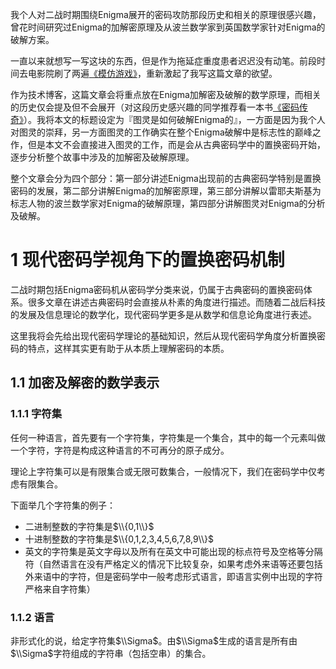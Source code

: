 我个人对二战时期围绕Enigma展开的密码攻防那段历史和相关的原理很感兴趣，曾花时间研究过Enigma的加解密原理及从波兰数学家到英国数学家针对Enigma的破解方案。

一直以来就想写一写这块的东西，但是作为拖延症重度患者迟迟没有动笔。前段时间去电影院刷了两遍<a href="http://www.imdb.com/title/tt2084970/" target="_blank">《模仿游戏》</a>，重新激起了我写这篇文章的欲望。

作为技术博客，这篇文章会将重点放在Enigma加解密及破解的数学原理，而相关的历史仅会提及但不会展开（对这段历史感兴趣的同学推荐看一本书<a href="http://book.douban.com/subject/3024665/" target="_blank">《密码传奇》</a>）。我将本文的标题设定为『图灵是如何破解Enigma的』，一方面是因为我个人对图灵的崇拜，另一方面图灵的工作确实在整个Enigma破解中是标志性的巅峰之作，但是本文不会直接进入图灵的工作，而是会从古典密码学中的置换密码开始，逐步分析整个故事中涉及的加解密及破解原理。

整个文章会分为四个部分：第一部分讲述Enigma出现前的古典密码学特别是置换密码的发展，第二部分讲解Enigma的加解密原理，第三部分讲解以雷耶夫斯基为标志人物的波兰数学家对Enigma的破解原理，第四部分讲解图灵对Enigma的分析及破解。

<!-- toc -->

# 1 现代密码学视角下的置换密码机制
二战时期包括Enigma密码机从密码学分类来说，仍属于古典密码的置换密码体系。很多文章在讲述古典密码时会直接从朴素的角度进行描述。而随着二战后科技的发展及信息理论的数学化，现代密码学更多是从数学和信息论角度进行表述。

这里我将会先给出现代密码学理论的基础知识，然后从现代密码学角度分析置换密码的特点，这样其实更有助于从本质上理解密码的本质。

## 1.1 加密及解密的数学表示

### 1.1.1 字符集

任何一种语言，首先要有一个字符集，字符集是一个集合，其中的每一个元素叫做一个字符，字符是构成这种语言的不可再分的原子成分。

理论上字符集可以是有限集合或无限可数集合，一般情况下，我们在密码学中仅考虑有限集合。

下面举几个字符集的例子：

+ 二进制整数的字符集是$\\{0,1\\}$
+ 十进制整数的字符集是$\\{0,1,2,3,4,5,6,7,8,9\\}$
+ 英文的字符集是英文字母以及所有在英文中可能出现的标点符号及空格等分隔符（自然语言在没有严格定义的情况下比较复杂，如果考虑外来语等还要包括外来语中的字符，但是密码学中一般考虑形式语言，即语言实例中出现的字符严格来自字符集）

### 1.1.2 语言

非形式化的说，给定字符集$\\Sigma$。由$\\Sigma$生成的语言是所有由$\\Sigma$字符组成的字符串（包括空串）的集合。